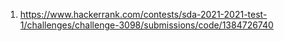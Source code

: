 1. https://www.hackerrank.com/contests/sda-2021-2021-test-1/challenges/challenge-3098/submissions/code/1384726740
